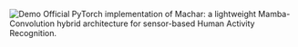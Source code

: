 ![Demo](video/demo.gif)
Official PyTorch implementation of Machar: a lightweight Mamba-Convolution hybrid architecture for sensor-based Human Activity Recognition.
